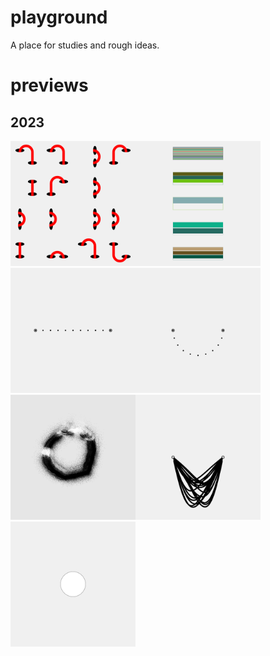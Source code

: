 # playground
A place for studies and rough ideas.  
# previews  
## 2023
<div style='display: flex; flex-wrap: wrap;'><a href='2301/'><img src='2301//outputs/01.png' height='200' width='200' style='margin: 
100;'></a><a href='2302/'><img src='2302//outputs/01.png' height='200' width='200' style='margin: 
100;'></a><a href='2303/'><img src='2303//outputs/01.png' height='200' width='200' style='margin: 
100;'></a><a href='2304/'><img src='2304//outputs/01.png' height='200' width='200' style='margin: 
100;'></a><a href='2305/'><img src='2305//outputs/01.png' height='200' width='200' style='margin: 
100;'></a><a href='2306/'><img src='2306//outputs/01.png' height='200' width='200' style='margin: 
100;'></a><a href='empty-example/'><img src='empty-example//outputs/01.png' height='200' width='200' style='margin: 
100;'></a></div>

